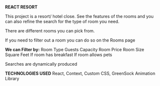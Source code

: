 **REACT RESORT**

This project is a resort/ hotel close. See the features of the rooms and you can also refine the search for the type of room you need. 

There are different rooms you can pick from.

If you need to filter out a room you can do so on the Rooms page

**We can Filter by:**
  Room Type
  Guests Capacity
  Room Price
  Room Size Square Feet
  If room has breakfast
  If room allows pets

Searches are dynamically produced

**TECHNOLOGIES USED**
React, Context, Custom CSS, GreenSock Animation Library